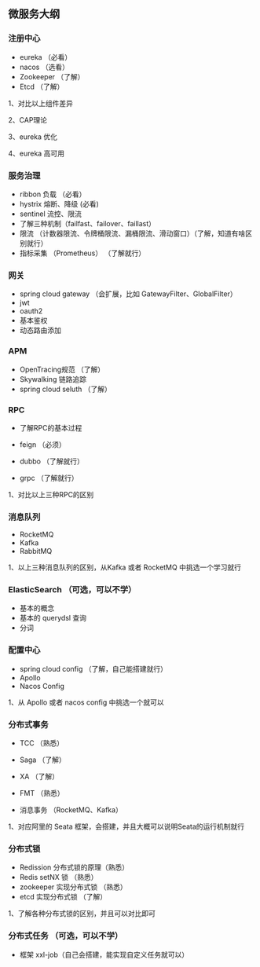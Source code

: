 ## 微服务大纲

### 注册中心

- eureka （必看）
- nacos （选看）
- Zookeeper （了解）
- Etcd （了解） 

1、对比以上组件差异

2、CAP理论

3、eureka 优化

4、eureka 高可用



### 服务治理

- ribbon 负载 （必看）
- hystrix  熔断、降级 (必看)
- sentinel 流控、限流
- 了解三种机制（failfast、failover、faillast）
- 限流 （计数器限流、令牌桶限流、漏桶限流、滑动窗口）（了解，知道有啥区别就行）
- 指标采集 （Prometheus） （了解就行）



### 网关

- spring cloud gateway （会扩展，比如 GatewayFilter、GlobalFilter）
- jwt
- oauth2
- 基本鉴权
- 动态路由添加



### APM 

- OpenTracing规范 （了解）
- Skywalking 链路追踪 
- spring cloud seluth （了解）



### RPC

- 了解RPC的基本过程

- feign （必须）

- dubbo （了解就行）

- grpc （了解就行）

1、对比以上三种RPC的区别



### 消息队列

- RocketMQ
- Kafka
- RabbitMQ

1、以上三种消息队列的区别，从Kafka 或者 RocketMQ 中挑选一个学习就行



### ElasticSearch （可选，可以不学）

- 基本的概念
- 基本的 querydsl 查询
- 分词



### 配置中心

- spring cloud config （了解，自己能搭建就行）
- Apollo 
- Nacos Config  

1、从 Apollo 或者 nacos config 中挑选一个就可以



### 分布式事务

- TCC （熟悉）

- Saga （了解）

- XA （了解）

- FMT （熟悉）
- 消息事务 （RocketMQ、Kafka）

1、对应阿里的 Seata 框架，会搭建，并且大概可以说明Seata的运行机制就行



### 分布式锁

- Redission 分布式锁的原理（熟悉）
- Redis setNX 锁 （熟悉）
- zookeeper 实现分布式锁 （熟悉）
- etcd 实现分布式锁 （了解）

1、了解各种分布式锁的区别，并且可以对比即可



### 分布式任务 （可选，可以不学）

- 框架 xxl-job（自己会搭建，能实现自定义任务就可以）